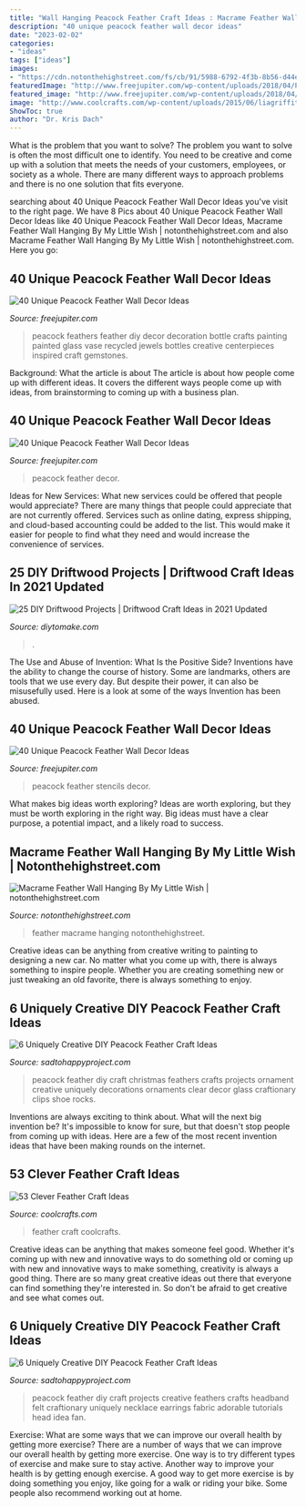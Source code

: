 ```yaml
---
title: "Wall Hanging Peacock Feather Craft Ideas : Macrame Feather Wall Hanging By My Little Wish"
description: "40 unique peacock feather wall decor ideas"
date: "2023-02-02"
categories:
- "ideas"
tags: ["ideas"]
images:
- "https://cdn.notonthehighstreet.com/fs/cb/91/5988-6792-4f3b-8b56-d44e42e138d1/original_macrame-feather-wall-hanging.jpg"
featuredImage: "http://www.freejupiter.com/wp-content/uploads/2018/04/Peacock-Feather-Wall-Decor-Ideas-8.jpg"
featured_image: "http://www.freejupiter.com/wp-content/uploads/2018/04/Peacock-Feather-Wall-Decor-Ideas-8.jpg"
image: "http://www.coolcrafts.com/wp-content/uploads/2015/06/liagriffith-2.jpg"
ShowToc: true
author: "Dr. Kris Dach"
---
```



What is the problem that you want to solve?
The problem you want to solve is often the most difficult one to identify. You need to be creative and come up with a solution that meets the needs of your customers, employees, or society as a whole. There are many different ways to approach problems and there is no one solution that fits everyone.

	

		
searching about 40 Unique Peacock Feather Wall Decor Ideas you've visit to the right page. We have 8 Pics about 40 Unique Peacock Feather Wall Decor Ideas like 40 Unique Peacock Feather Wall Decor Ideas, Macrame Feather Wall Hanging By My Little Wish | notonthehighstreet.com and also Macrame Feather Wall Hanging By My Little Wish | notonthehighstreet.com. Here you go:
		
    
## 40 Unique Peacock Feather Wall Decor Ideas

<img loading=lazy src="http://www.freejupiter.com/wp-content/uploads/2018/04/Peacock-Feather-Wall-Decor-Ideas-15.jpg" onerror="this.onerror=null;this.src='https://tse2.mm.bing.net/th?id=OIP.4tgVIqFTuFAXgfZ5iE6OwgHaKl&amp;pid=15.1';" alt="40 Unique Peacock Feather Wall Decor Ideas">

_Source: freejupiter.com_

>peacock feathers feather diy decor decoration bottle crafts painting painted glass vase recycled jewels bottles creative centerpieces inspired craft gemstones. 

	

Background: What the article is about
The article is about how people come up with different ideas. It covers the different ways people come up with ideas, from brainstorming to coming up with a business plan.

    
## 40 Unique Peacock Feather Wall Decor Ideas

<img loading=lazy src="http://www.freejupiter.com/wp-content/uploads/2018/04/Peacock-Feather-Wall-Decor-Ideas-8.jpg" onerror="this.onerror=null;this.src='https://tse4.mm.bing.net/th?id=OIP.261fqNwQz5oXF9Y4lkJdzwHaLH&amp;pid=15.1';" alt="40 Unique Peacock Feather Wall Decor Ideas">

_Source: freejupiter.com_

>peacock feather decor. 

	

Ideas for New Services: What new services could be offered that people would appreciate?
There are many things that people could appreciate that are not currently offered. Services such as online dating, express shipping, and cloud-based accounting could be added to the list. This would make it easier for people to find what they need and would increase the convenience of services.

    
## 25 DIY Driftwood Projects | Driftwood Craft Ideas In 2021 Updated

<img loading=lazy src="https://www.diytomake.com/wp-content/uploads/2021/01/Driftwood-Succulent-Planter.jpg" onerror="this.onerror=null;this.src='https://tse3.mm.bing.net/th?id=OIP.xGYTNxA8yKiKz5Q3WAVjAgHaKS&amp;pid=15.1';" alt="25 DIY Driftwood Projects | Driftwood Craft Ideas in 2021 Updated">

_Source: diytomake.com_

>. 

	

The Use and Abuse of Invention: What Is the Positive Side?
Inventions have the ability to change the course of history. Some are landmarks, others are tools that we use every day. But despite their power, it can also be misusefully used. Here is a look at some of the ways Invention has been abused.

    
## 40 Unique Peacock Feather Wall Decor Ideas

<img loading=lazy src="http://www.freejupiter.com/wp-content/uploads/2018/04/Peacock-Feather-Wall-Decor-Ideas-13.jpg" onerror="this.onerror=null;this.src='https://tse2.mm.bing.net/th?id=OIP.-Lp4RJ4poqwAgcIhRho9wAHaLH&amp;pid=15.1';" alt="40 Unique Peacock Feather Wall Decor Ideas">

_Source: freejupiter.com_

>peacock feather stencils decor. 

	

What makes big ideas worth exploring?
Ideas are worth exploring, but they must be worth exploring in the right way. Big ideas must have a clear purpose, a potential impact, and a likely road to success.

    
## Macrame Feather Wall Hanging By My Little Wish | Notonthehighstreet.com

<img loading=lazy src="https://cdn.notonthehighstreet.com/fs/cb/91/5988-6792-4f3b-8b56-d44e42e138d1/original_macrame-feather-wall-hanging.jpg" onerror="this.onerror=null;this.src='https://tse1.mm.bing.net/th?id=OIP.L-owv6we1r0mDZpjxvjzKwHaHa&amp;pid=15.1';" alt="Macrame Feather Wall Hanging By My Little Wish | notonthehighstreet.com">

_Source: notonthehighstreet.com_

>feather macrame hanging notonthehighstreet. 

	

Creative ideas can be anything from creative writing to painting to designing a new car. No matter what you come up with, there is always something to inspire people. Whether you are creating something new or just tweaking an old favorite, there is always something to enjoy.

    
## 6 Uniquely Creative DIY Peacock Feather Craft Ideas

<img loading=lazy src="https://sadtohappyproject.com/wp-content/uploads/2015/03/peacock-feather-diy-projects-crafts-ideas-tutorials5.jpg" onerror="this.onerror=null;this.src='https://tse3.mm.bing.net/th?id=OIP.VCectRMizPI4ILbMvizZWgHaE7&amp;pid=15.1';" alt="6 Uniquely Creative DIY Peacock Feather Craft Ideas">

_Source: sadtohappyproject.com_

>peacock feather diy craft christmas feathers crafts projects ornament creative uniquely decorations ornaments clear decor glass craftionary clips shoe rocks. 

	

Inventions are always exciting to think about. What will the next big invention be? It's impossible to know for sure, but that doesn't stop people from coming up with ideas. Here are a few of the most recent invention ideas that have been making rounds on the internet.

    
## 53 Clever Feather Craft Ideas

<img loading=lazy src="http://www.coolcrafts.com/wp-content/uploads/2015/06/liagriffith-2.jpg" onerror="this.onerror=null;this.src='https://tse1.mm.bing.net/th?id=OIP.Hw18UVykg3t1RpdSDVOZ_wHaHJ&amp;pid=15.1';" alt="53 Clever Feather Craft Ideas">

_Source: coolcrafts.com_

>feather craft coolcrafts. 

	

Creative ideas can be anything that makes someone feel good. Whether it's coming up with new and innovative ways to do something old or coming up with new and innovative ways to make something, creativity is always a good thing. There are so many great creative ideas out there that everyone can find something they're interested in. So don't be afraid to get creative and see what comes out.

    
## 6 Uniquely Creative DIY Peacock Feather Craft Ideas

<img loading=lazy src="https://sadtohappyproject.com/wp-content/uploads/2015/03/peacock-feather-diy-projects-crafts-ideas-tutorials3.jpg" onerror="this.onerror=null;this.src='https://tse3.mm.bing.net/th?id=OIP.J0xs2cyZtT6xY-0P66RTRAHaHM&amp;pid=15.1';" alt="6 Uniquely Creative DIY Peacock Feather Craft Ideas">

_Source: sadtohappyproject.com_

>peacock feather diy craft projects creative feathers crafts headband felt craftionary uniquely necklace earrings fabric adorable tutorials head idea fan. 

	

Exercise: What are some ways that we can improve our overall health by getting more exercise?
There are a number of ways that we can improve our overall health by getting more exercise. One way is to try different types of exercise and make sure to stay active. Another way to improve your health is by getting enough exercise. A good way to get more exercise is by doing something you enjoy, like going for a walk or riding your bike. Some people also recommend working out at home.

